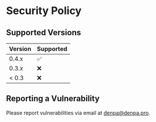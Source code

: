 # Security Policy

## Supported Versions

| Version | Supported          |
| ------- | ------------------ |
| 0.4.x   | :white_check_mark: |
| 0.3.x   | :x:                |
| < 0.3   | :x:                |

## Reporting a Vulnerability

Please report vulnerabilities via email at [denpa@denpa.pro](mailto:denpa@denpa.pro?subject=[GitHub]%20homeassistant-plum-ecomax%20vulnerability%20report).
